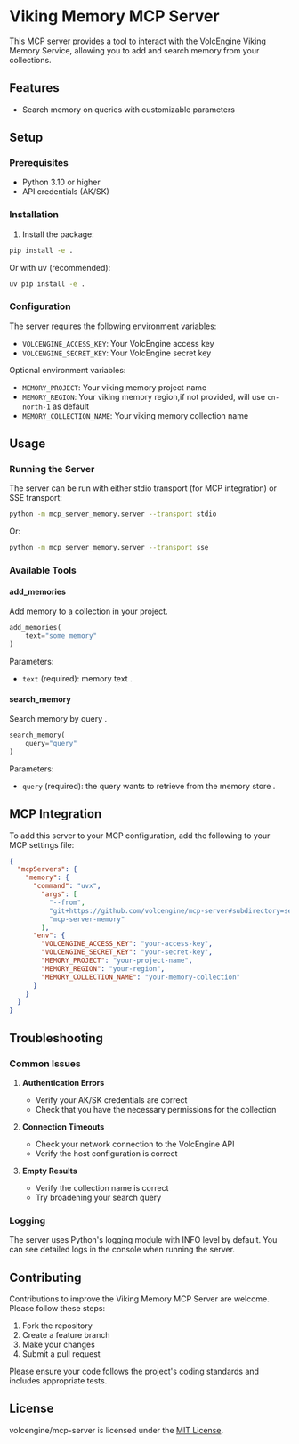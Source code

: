 # Viking Memory MCP Server

This MCP server provides a tool to interact with the VolcEngine Viking Memory Service, allowing you to add and search memory from your collections. 


## Features

- Search memory on queries with customizable parameters

## Setup

### Prerequisites

- Python 3.10 or higher
- API credentials (AK/SK)

### Installation

1. Install the package:

```bash
pip install -e .
```

Or with uv (recommended):

```bash
uv pip install -e .
```

### Configuration

The server requires the following environment variables:

- `VOLCENGINE_ACCESS_KEY`: Your VolcEngine access key
- `VOLCENGINE_SECRET_KEY`: Your VolcEngine secret key

Optional environment variables:
- `MEMORY_PROJECT`: Your viking memory project name
- `MEMORY_REGION`: Your viking memory region,if not provided, will use `cn-north-1` as default
- `MEMORY_COLLECTION_NAME`: Your viking memory collection name

## Usage

### Running the Server

The server can be run with either stdio transport (for MCP integration) or SSE transport:

```bash
python -m mcp_server_memory.server --transport stdio
```

Or:

```bash
python -m mcp_server_memory.server --transport sse
```

### Available Tools

#### add_memories

Add memory to a collection in your project.

```python
add_memories(
    text="some memory"
)
```

Parameters:
- `text` (required): memory text .

#### search_memory

Search memory by query .

```python
search_memory(
    query="query"
)
```

Parameters:
- `query` (required): the query wants to retrieve from the memory store .

## MCP Integration

To add this server to your MCP configuration, add the following to your MCP settings file:

```json
{
  "mcpServers": {
    "memory": {
      "command": "uvx",
        "args": [
          "--from",
          "git+https://github.com/volcengine/mcp-server#subdirectory=server/mcp_server_memory",
          "mcp-server-memory"
        ],
      "env": {
        "VOLCENGINE_ACCESS_KEY": "your-access-key",
        "VOLCENGINE_SECRET_KEY": "your-secret-key",
        "MEMORY_PROJECT": "your-project-name",
        "MEMORY_REGION": "your-region",
        "MEMORY_COLLECTION_NAME": "your-memory-collection"
      }
    }
  }
}
```

## Troubleshooting

### Common Issues

1. **Authentication Errors**
   - Verify your AK/SK credentials are correct
   - Check that you have the necessary permissions for the collection

2. **Connection Timeouts**
   - Check your network connection to the VolcEngine API
   - Verify the host configuration is correct

3. **Empty Results**
   - Verify the collection name is correct
   - Try broadening your search query

### Logging

The server uses Python's logging module with INFO level by default. You can see detailed logs in the console when running the server.

## Contributing

Contributions to improve the Viking Memory MCP Server are welcome. Please follow these steps:

1. Fork the repository
2. Create a feature branch
3. Make your changes
4. Submit a pull request

Please ensure your code follows the project's coding standards and includes appropriate tests.

## License

volcengine/mcp-server is licensed under the [MIT License](https://github.com/volcengine/mcp-server/blob/main/LICENSE).
